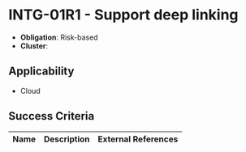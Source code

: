# INTG-01R1 - Support deep linking

- **Obligation**: Risk-based
- **Cluster**: 






## Applicability

- Cloud



## Success Criteria

| Name | Description | External References |
| ----- | ---------- | ------------------- |

